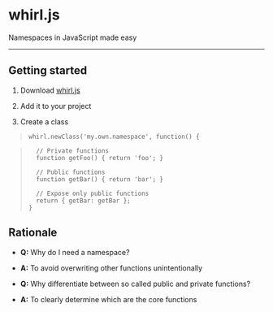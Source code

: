 whirl.js
========

Namespaces in JavaScript made easy

---

Getting started
---------------

1. Download [whirl.js](https://raw.github.com/whirlwin/whirl/master/whirl.js)

2. Add it to your project

3. Create a class


>     whirl.newClass('my.own.namespace', function() {

>       // Private functions
>       function getFoo() { return 'foo'; }
>
>       // Public functions
>       function getBar() { return 'bar'; }
>
>       // Expose only public functions
>       return { getBar: getBar };
>     }

Rationale
---------
- **Q:** Why do I need a namespace?

 - **A:** To avoid overwriting other functions unintentionally


- **Q:** Why differentiate between so called public and private functions?

 - **A:** To clearly determine which are the core functions
